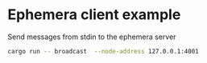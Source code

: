 # Ephemera client example

Send messages from stdin to the ephemera server

```bash
cargo run -- broadcast  --node-address 127.0.0.1:4001
```